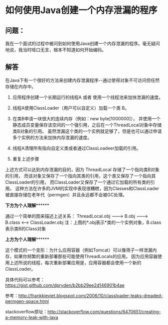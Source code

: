 # 如何使用Java创建一个内存泄漏的程序

## 问题：
我在一个面试的过程中被问到如何使用Java创建一个内存泄漏的程序。毫无疑问地说，我当时哑口无言，根本不知道如何开始编码。

## 解答
在Java下有一个很好的方法来创建内存泄漏程序--通过使得对象不可访问但任然存储在内存中。

1. 应用程序创建一个长期运行的线程A 或者 使用一个线程池来加快泄漏的速度。

2. 线程A使用ClassLoader（用户可以自定义）加载一个类 B。

3. 在类B申请一块很大的连续内存（例如：new byte[1000000]），
并使用一个静态成员变量保存该空间的一个强引用，之后在一个ThreadLocal对象中存储类B对象的引用。
虽然泄漏这个类的一个实例就足够了，但是也可以通过申请多个实例的方法来加快内存泄漏的速度。

4. 线程A清理所有指向自定义类或者通过ClassLoadeer加载的引用。

5. 重复上述步骤

上述方式可以达到内存泄漏的目的，因为 ThreadLocal 存储了一个指向类B对象的引用，
而该对象又保存了一个指向其类的引用，这个类又保存了一个指向其ClassLoader的引用，
而ClassLoader又保存了一个通过它加载的所有类的引用。
这种方法在许多的JVM的实现中表现很糟糕，因为Classes和ClassLoader被直接存储在老年代（permgen）并且永远都不会被GC处理。

******************************下方为个人理解************************************

通过一个简单的图来描述上述关系：
ThreadLocal.obj ---> B.obj ---> B.class <--> ClassLoader.obj
注：上图的\*.obj表示\*类的一个实例对象，B.class表示类B的Class对象

******************************上方为个人理解************************************

这个模式的一个变形：为什么应用容器（例如Tomcat）可以像筛子一样泄漏内存，如果你频繁的重新部署那些可能使用ThreadLocals的应用。
因为应用容器使用上述所说的线程，每次重新部署应用是，应用容器都会使用一个新的ClassLoader。

具体代码可以参考：https://gist.github.com/dpryden/b2bb29ee2d146901b4ae

参考：http://frankkieviet.blogspot.com/2006/10/classloader-leaks-dreaded-permgen-space.html

stackoverflow原址：http://stackoverflow.com/questions/6470651/creating-a-memory-leak-with-java
